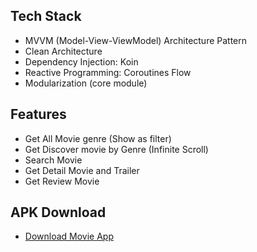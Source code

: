 ## Tech Stack
- MVVM (Model-View-ViewModel) Architecture Pattern
- Clean Architecture
- Dependency Injection: Koin
- Reactive Programming: Coroutines Flow
- Modularization (core module)

## Features
- Get All Movie genre (Show as filter) 
- Get Discover movie by Genre (Infinite Scroll)
- Search Movie
- Get Detail Movie and Trailer
- Get Review Movie

## APK Download 
- [Download Movie App](https://drive.google.com/file/d/1H9McDScDb0UJjjmrpfJ0O4yKAm4BO7IZ/view?usp=sharing)
